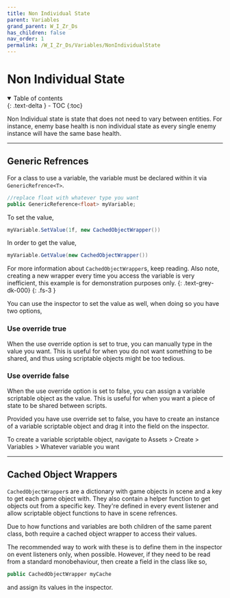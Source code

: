 ```yaml
---
title: Non Individual State
parent: Variables
grand_parent: W_I_Zr_Ds
has_children: false
nav_order: 1
permalink: /W_I_Zr_Ds/Variables/NonIndividualState
---
```

# Non Individual State
<details open markdown="block">
  <summary>
    Table of contents
  </summary>
  {: .text-delta }
- TOC
{:toc}
</details>

Non Individual state is state that does not need to vary between entities. For instance, enemy base health is non individual state as every single enemy instance will have the same base health.

---

## Generic Refrences

For a class to use a variable, the variable must be declared within it via ```GenericRefrence<T>```.
```c#
//replace float with whatever type you want
public GenericReference<float> myVariable;
```

To set the value,
```c#
myVariable.SetValue(1f, new CachedObjectWrapper())
```

In order to get the value,
```c#
myVariable.GetValue(new CachedObjectWrapper())
```

For more information about ```CachedObjectWrapper```s, keep reading. Also note, creating a new  wrapper every time you access the variable is very inefficient, this example is for demonstration purposes only.
{: .text-grey-dk-000}
{: .fs-3 }

You can use the inspector to set the value as well, when doing so you have two options,

### Use override true

When the use override option is set to true, you can manually type in the value you want. This is useful for when you do not want something to be shared, and thus using scriptable objects might be too tedious.

### Use override false

When the use override option is set to false, you can assign a variable scriptable object as the value. This is useful for when you want a piece of state to be shared between scripts.


Provided you have use override set to false, you have to create an instance of a variable scriptable object and drag it into the field on the inspector.

To create a variable scriptable object, navigate to Assets > Create > Variables > Whatever variable you want

---

## Cached Object Wrappers

```CachedObjectWrapper```s are a dictionary with game objects in scene and a key to get each game object with. They also contain a helper function to get objects out from a specific key. They're defined in every event listener and allow scriptable object functions to have in scene refrences. 

Due to how functions and variables are both children of the same parent class, both require a cached object wrapper to access their values.

The recommended way to work with these is to define them in the inspector on event listeners only, when possible. However, if they need to be read from a standard monobehaviour, then create a field in the class like so,

```c#
public CachedObjectWrapper myCache
```

and assign its values in the inspector.